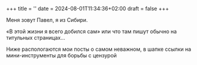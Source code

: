 +++
title = ''
date = 2024-08-01T11:34:36+02:00
draft = false
+++

Меня зовут Павел, я из Сибири.

«В этой жизни я всего добился сам» или что там пишут обычно на титульных страницах...

Ниже распологаются мои посты о самом неважном, в шапке ссылки на мини-инструменты для борьбы с цензурой